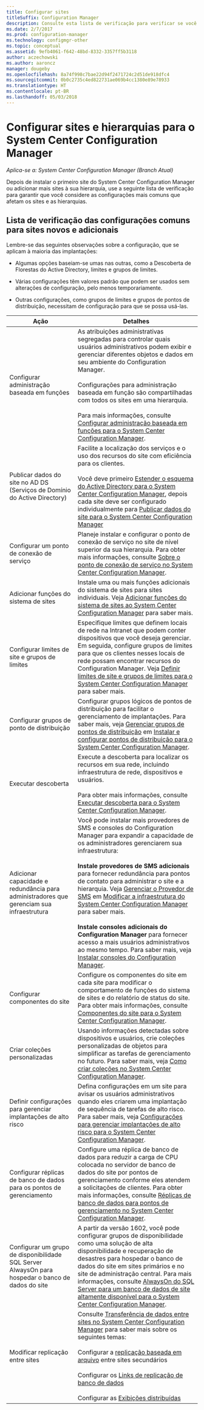 ```yaml
---
title: Configurar sites
titleSuffix: Configuration Manager
description: Consulte esta lista de verificação para verificar se você considerou as configurações mais comuns que afetam os sites e as hierarquias.
ms.date: 2/7/2017
ms.prod: configuration-manager
ms.technology: configmgr-other
ms.topic: conceptual
ms.assetid: 9efb4061-f642-48bd-8332-3357ff5b3118
author: aczechowski
ms.author: aaroncz
manager: dougeby
ms.openlocfilehash: 8a74f998c7bae22d94f2471724c2d51de918dfc4
ms.sourcegitcommit: 0b0c2735c4ed822731ae069b4cc1380e89e78933
ms.translationtype: HT
ms.contentlocale: pt-BR
ms.lasthandoff: 05/03/2018
---
```

# <a name="configure-sites-and-hierarchies-for-system-center-configuration-manager"></a>Configurar sites e hierarquias para o System Center Configuration Manager

*Aplica-se a: System Center Configuration Manager (Branch Atual)*

Depois de instalar o primeiro site do System Center Configuration Manager ou adicionar mais sites à sua hierarquia, use a seguinte lista de verificação para garantir que você considere as configurações mais comuns que afetam os sites e as hierarquias.  

## <a name="checklist-of-common-configurations-for-new-and-additional-sites"></a>Lista de verificação das configurações comuns para sites novos e adicionais  
Lembre-se das seguintes observações sobre a configuração, que se aplicam à maioria das implantações:

-   Algumas opções baseiam-se umas nas outras, como a Descoberta de Florestas do Active Directory, limites e grupos de limites.  

-   Várias configurações têm valores padrão que podem ser usados sem alterações de configuração, pelo menos temporariamente.  

-   Outras configurações, como grupos de limites e grupos de pontos de distribuição, necessitam de configuração para que se possa usá-las.  

|Ação|Detalhes|  
|------------|-------------|  
|Configurar administração baseada em funções|As atribuições administrativas segregadas para controlar quais usuários administrativos podem exibir e gerenciar diferentes objetos e dados em seu ambiente do Configuration Manager.<br /><br /> Configurações para administração baseada em função são compartilhadas com todos os sites em uma hierarquia.   <br/><br/>Para mais informações, consulte [Configurar administração baseada em funções para o System Center Configuration Manager](../../../../core/servers/deploy/configure/configure-role-based-administration.md).|  
|Publicar dados do site no AD DS (Serviços de Domínio do Active Directory)|Facilite a localização dos serviços e o uso dos recursos do site com eficiência para os clientes.<br /><br /> Você deve primeiro [Estender o esquema do Active Directory para o System Center Configuration Manager](../../../../core/plan-design/network/extend-the-active-directory-schema.md), depois cada site deve ser configurado individualmente para [Publicar dados do site para o System Center Configuration Manager](../../../../core/servers/deploy/configure/publish-site-data.md)|  
|Configurar um ponto de conexão de serviço|Planeje instalar e configurar o ponto de conexão de serviço no site de nível superior da sua hierarquia. Para obter mais informações, consulte [Sobre o ponto de conexão de serviço no System Center Configuration Manager](../../../../core/servers/deploy/configure/about-the-service-connection-point.md).|  
|Adicionar funções do sistema de sites|Instale uma ou mais funções adicionais do sistema de sites para sites individuais.  Veja [Adicionar funções do sistema de sites ao System Center Configuration Manager](../../../../core/servers/deploy/configure/add-site-system-roles.md) para saber mais.|  
|Configurar limites de site e grupos de limites|Especifique limites que definem locais de rede na Intranet que podem conter dispositivos que você deseja gerenciar. Em seguida, configure grupos de limites para que os clientes nesses locais de rede possam encontrar recursos do Configuration Manager. Veja [Definir limites de site e grupos de limites para o System Center Configuration Manager](../../../../core/servers/deploy/configure/define-site-boundaries-and-boundary-groups.md) para saber mais.|  
|Configurar grupos de ponto de distribuição|Configurar grupos lógicos de pontos de distribuição para facilitar o gerenciamento de implantações. Para saber mais, veja [Gerenciar grupos de pontos de distribuição](../../../../core/servers/deploy/configure/install-and-configure-distribution-points.md#bkmk_manage) em [Instalar e configurar pontos de distribuição para o System Center Configuration Manager](../../../../core/servers/deploy/configure/install-and-configure-distribution-points.md).|  
|Executar descoberta|Execute a descoberta para localizar os recursos em sua rede, incluindo infraestrutura de rede, dispositivos e usuários.<br /><br /> Para obter mais informações, consulte [Executar descoberta para o System Center Configuration Manager](../../../../core/servers/deploy/configure/run-discovery.md).|  
|Adicionar capacidade e redundância para administradores que gerenciam sua infraestrutura|Você pode instalar mais provedores de SMS e consoles do Configuration Manager para expandir a capacidade de os administradores gerenciarem sua infraestrutura:<br /><br /> **Instale provedores de SMS adicionais** para fornecer redundância para pontos de contato para administrar o site e a hierarquia. Veja [Gerenciar o Provedor de SMS](../../../../core/servers/manage/modify-your-infrastructure.md#BKMK_ManageSMSprovider) em [Modificar a infraestrutura do System Center Configuration Manager](../../../../core/servers/manage/modify-your-infrastructure.md) para saber mais.<br /><br /> **Instale consoles adicionais do Configuration Manager** para fornecer acesso a mais usuários administrativos ao mesmo tempo. Para saber mais, veja [Instalar consoles do Configuration Manager](../../../../core/servers/deploy/install/install-consoles.md).|  
|Configurar componentes do site|Configure os componentes do site em cada site para modificar o comportamento de funções do sistema de sites e do relatório de status do site. Para obter mais informações, consulte [Componentes do site para o System Center Configuration Manager](../../../../core/servers/deploy/configure/site-components.md).|  
|Criar coleções personalizadas|Usando informações detectadas sobre dispositivos e usuários, crie coleções personalizadas de objetos para simplificar as tarefas de gerenciamento no futuro. Para saber mais, veja [Como criar coleções no System Center Configuration Manager](../../../../core/clients/manage/collections/create-collections.md).|  
|Definir configurações para gerenciar implantações de alto risco|Defina configurações em um site para avisar os usuários administrativos quando eles criarem uma implantação de sequência de tarefas de alto risco.  Para saber mais, veja [Configurações para gerenciar implantações de alto risco para o System Center Configuration Manager](../../../../protect/understand/settings-to-manage-high-risk-deployments.md).|  
|Configurar réplicas de banco de dados para os pontos de gerenciamento|Configure uma réplica de banco de dados para reduzir a carga de CPU colocada no servidor de banco de dados do site por pontos de gerenciamento conforme eles atendem a solicitações de clientes. Para obter mais informações, consulte [Réplicas de banco de dados para pontos de gerenciamento no System Center Configuration Manager](../../../../core/servers/deploy/configure/database-replicas-for-management-points.md).|  
|Configurar um grupo de disponibilidade SQL Server AlwaysOn para hospedar o banco de dados do site|A partir da versão 1602, você pode configurar grupos de disponibilidade como uma solução de alta disponibilidade e recuperação de desastres para hospedar o banco de dados do site em sites primários e no site de administração central. Para mais informações, consulte [AlwaysOn do SQL Server para um banco de dados de site altamente disponível para o System Center Configuration Manager](../../../../core/servers/deploy/configure/sql-server-alwayson-for-a-highly-available-site-database.md).|  
|Modificar replicação entre sites|Consulte [Transferência de dados entre sites no System Center Configuration Manager](../../../../core/servers/manage/data-transfers-between-sites.md) para saber mais sobre os seguintes temas:<br /><br /> Configurar a [replicação baseada em arquivo](../../../../core/servers/manage/data-transfers-between-sites.md#bkmk_fileroute) entre sites secundários<br /><br /> Configurar os [Links de replicação de banco de dados](../../../../core/servers/manage/data-transfers-between-sites.md#bkmk_Dblinks)<br /><br /> Configurar as [Exibições distribuídas](../../../../core/servers/manage/data-transfers-between-sites.md#bkmk_distviews)|  
